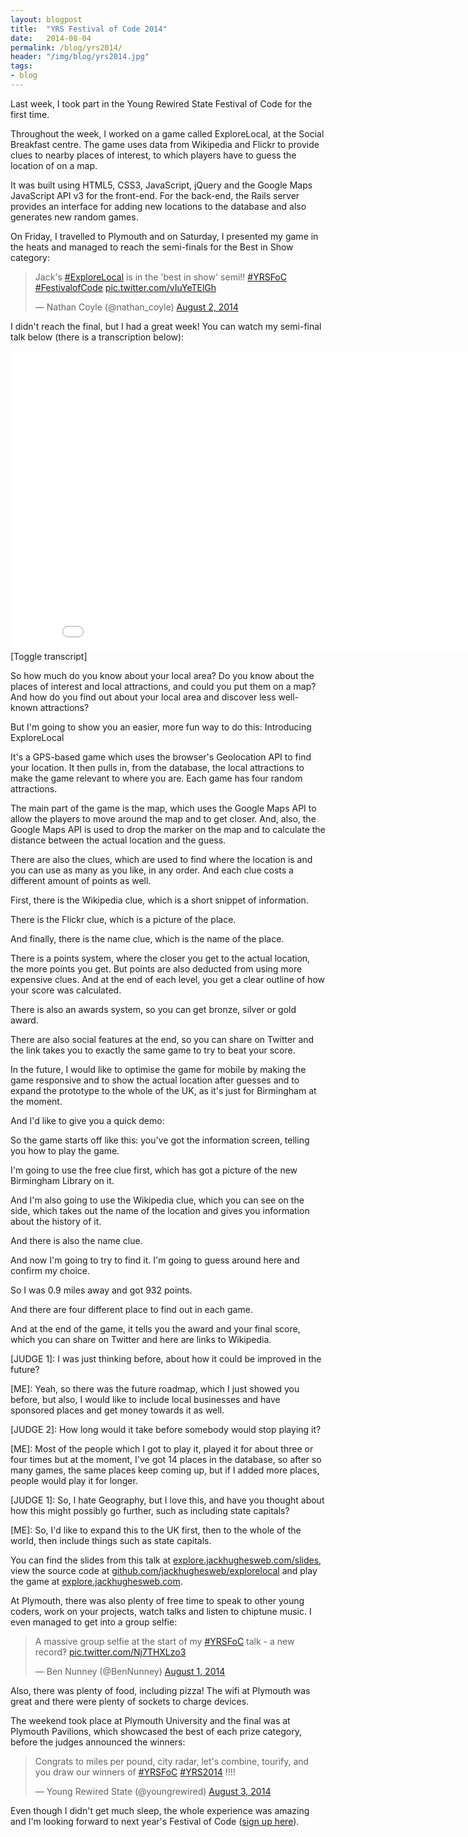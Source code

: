 ```yaml
---
layout: blogpost
title:  "YRS Festival of Code 2014"
date:   2014-08-04
permalink: /blog/yrs2014/
header: "/img/blog/yrs2014.jpg"
tags:
- blog
---
```


Last week, I took part in the Young Rewired State Festival of Code for the first time.

Throughout the week, I worked on a game called ExploreLocal, at the Social Breakfast centre. The game uses data from Wikipedia and Flickr to provide clues to nearby places of interest, to which players have to guess the location of on a map. 

It was built using HTML5, CSS3, JavaScript, jQuery and the Google Maps JavaScript API v3 for the front-end. For the back-end, the Rails server provides an interface for adding new locations to the database and also generates new random games.

On Friday, I travelled to Plymouth and on Saturday, I presented my game in the heats and managed to reach the semi-finals for the Best in Show category:

<blockquote class="twitter-tweet" lang="en"><p>Jack&#39;s <a href="https://twitter.com/hashtag/ExploreLocal?src=hash">#ExploreLocal</a> is in the &#39;best in show&#39; semi!! <a href="https://twitter.com/hashtag/YRSFoC?src=hash">#YRSFoC</a> <a href="https://twitter.com/hashtag/FestivalofCode?src=hash">#FestivalofCode</a> <a href="http://t.co/vIuYeTElGh">pic.twitter.com/vIuYeTElGh</a></p>&mdash; Nathan Coyle (@nathan_coyle) <a href="https://twitter.com/nathan_coyle/statuses/495604481619668992">August 2, 2014</a></blockquote>
<script async src="//platform.twitter.com/widgets.js" charset="utf-8"></script>

I didn't reach the final, but I had a great week! You can watch my semi-final talk below (there is a transcription below):

<iframe width="853" height="480" src="//www.youtube.com/embed/qiZ5hQYnHTY?rel=0" frameborder="0" allowfullscreen></iframe>

<article><div class="transcript">
  <article class="transcript-toggle">[Toggle transcript]</article>
  <article class="transcript-content"><p>So how much do you know about your local area? Do you know about the places of interest and local attractions, and could you put them on a map? And how do you find out about your local area and discover less well-known attractions?</p>

<p>But I'm going to show you an easier, more fun way to do this:
Introducing ExploreLocal</p>

<p>It's a GPS-based game which uses the browser's Geolocation API to find your location. It then pulls in, from the database, the local attractions to make the game relevant to where you are. Each game has four random attractions.</p>

<p>The main part of the game is the map, which uses the Google Maps API to allow the players to move around the map and to get closer. And, also, the Google Maps API is used to drop the marker on the map and to calculate the distance between the actual location and
the guess.</p>

<p>There are also the clues, which are used to find where the location is and you can use as many as you like, in any order. And each clue costs a different amount of points as well.</p>

<p>First, there is the Wikipedia clue, which is a short snippet of information.</p>

<p>There is the Flickr clue, which is a picture of the place.</p>

<p>And finally, there is the name clue, which is the name of the place.</p>

<p>There is a points system, where the closer you get to the actual location, the more points you get. But points are also deducted from using more expensive clues. And at the end of each level, you get a clear outline of how your score was calculated.</p>

<p>There is also an awards system, so you can get bronze, silver or gold award.</p>

<p>There are also social features at the end, so you can share on Twitter and the link takes you to exactly the same game to try to beat your score.</p>

<p>In the future, I would like to optimise the game for mobile by making the game responsive and to show the actual location after guesses and to expand the prototype to the whole of the UK, as it's just for Birmingham at the moment.</p>

<p>And I'd like to give you a quick demo:</p>

<p>So the game starts off like this: you've got the information screen, telling you how to play the game.</p>

<p>I'm going to use the free clue first, which has got a picture of the new Birmingham Library on it.</p>

<p>And I'm also going to use the Wikipedia clue, which you can see on the side, which takes out the name of the location and gives you information about the history of it.</p>

<p>And there is also the name clue.</p>

<p>And now I'm going to try to find it. I'm going to guess around here and confirm my choice.</p>

<p>So I was 0.9 miles away and got 932 points.</p>

<p>And there are four different place to find out in each game.</p>

<p>And at the end of the game, it tells you the award and your final score, which you can share on Twitter and here are links to Wikipedia.</p>

<p>[JUDGE 1]: I was just thinking before, about how it could be improved in the future?</p>
<p>[ME]: Yeah, so there was the future roadmap, which I just showed you before, but also, I would like to include local businesses and have sponsored places and get money towards it as well.</p>

<p>[JUDGE 2]: How long would it take before somebody would stop playing it?</p>
<p>[ME]: Most of the people which I got to play it, played it for about three or four times but at the moment, I've got 14 places in the database, so after so many games, the same places keep coming up, but if I added more places, people would play it for longer.</p>

<p>[JUDGE 1]: So, I hate Geography, but I love this, and have you thought about how this might possibly go further, such as including state capitals?</p>
<p>[ME]: So, I'd like to expand this to the UK first, then to the whole of the world, then include things such as state capitals.</p></article>
</div></article>

You can find the slides from this talk at [explore.jackhughesweb.com/slides](http://explore.jackhughesweb.com/slides), view the source code at [github.com/jackhughesweb/explorelocal](http://github.com/jackhughesweb/explorelocal) and play the game at [explore.jackhughesweb.com](http://explore.jackhughesweb.com).

At Plymouth, there was also plenty of free time to speak to other young coders, work on your projects, watch talks and listen to chiptune music. I even managed to get into a group selfie:

<blockquote class="twitter-tweet" lang="en"><p>A massive group selfie at the start of my <a href="https://twitter.com/hashtag/YRSFoC?src=hash">#YRSFoC</a> talk - a new record‽ <a href="http://t.co/Nj7THXLzo3">pic.twitter.com/Nj7THXLzo3</a></p>&mdash; Ben Nunney (@BenNunney) <a href="https://twitter.com/BenNunney/statuses/495321862315196416">August 1, 2014</a></blockquote>
<script async src="//platform.twitter.com/widgets.js" charset="utf-8"></script>

Also, there was plenty of food, including pizza! The wifi at Plymouth was great and there were plenty of sockets to charge devices.

The weekend took place at Plymouth University and the final was at Plymouth Pavilions, which showcased the best of each prize category, before the judges announced the winners:

<blockquote class="twitter-tweet" lang="en"><p>Congrats to miles per pound, city radar, let&#39;s combine, tourify, and you draw our winners of <a href="https://twitter.com/hashtag/YRSFoC?src=hash">#YRSFoC</a> <a href="https://twitter.com/hashtag/YRS2014?src=hash">#YRS2014</a> !!!!</p>&mdash; Young Rewired State (@youngrewired) <a href="https://twitter.com/youngrewired/statuses/495973681525719040">August 3, 2014</a></blockquote>
<script async src="//platform.twitter.com/widgets.js" charset="utf-8"></script>

Even though I didn't get much sleep, the whole experience was amazing and I'm looking forward to next year's Festival of Code ([sign up here](https://youngrewiredstate.org/festival-of-code-2015)).
